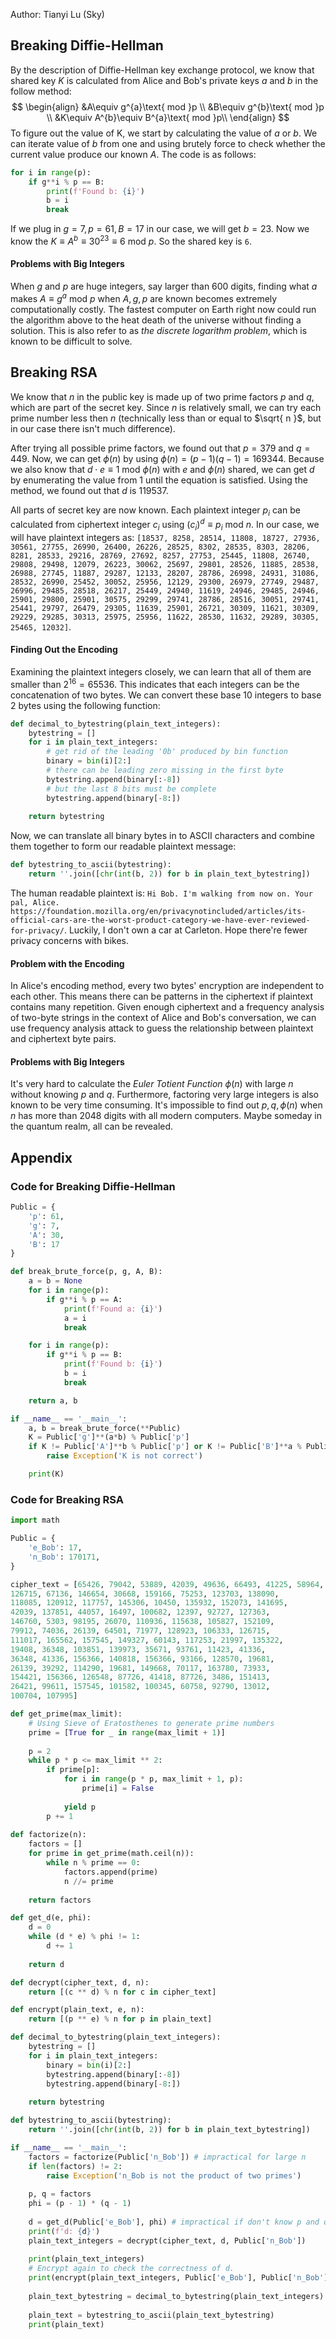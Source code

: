 Author: Tianyi Lu (Sky)
## Breaking Diffie-Hellman
By the description of Diffie-Hellman key exchange protocol, we know that shared key $K$ is calculated from Alice and Bob's private keys $a$ and $b$ in the follow method:
$$
\begin{align}
&A\equiv g^{a}\text{ mod }p \\
&B\equiv g^{b}\text{ mod }p  \\
&K\equiv A^{b}\equiv B^{a}\text{ mod }p\\
\end{align}
$$
To figure out the value of K, we start by calculating the value of $a$ or $b$. We can iterate value of $b$ from one and using brutely force to check whether the current value produce our known $A$. The code is as follows:
```python
for i in range(p):
	if g**i % p == B:
		print(f'Found b: {i}')
		b = i
		break
```
If we plug in $g=7,p=61,B=17$ in our case, we will get $b=23$. Now we know the $K\equiv A^{b}\equiv 30^{23}\equiv 6\text{ mod }p$. So the shared key is `6`.
#### Problems with Big Integers
When $g$ and $p$ are huge integers, say larger than 600 digits, finding what $a$ makes $A\equiv g^{a}\text{ mod }p$ when $A,g,p$ are known becomes extremely computationally costly. The fastest computer on Earth right now could run the algorithm above to the heat death of the universe without finding a solution. This is also refer to as *the discrete logarithm problem*, which is known to be difficult to solve.
## Breaking RSA
We know that $n$ in the public key is made up of two prime factors $p$ and $q$, which are part of the secret key. Since $n$ is relatively small, we can try each prime number less then $n$ (technically less than or equal to $\sqrt{ n }$, but in our case there isn't much difference). 

After trying all possible prime factors, we found out that $p=379$ and $q=449$. Now, we can get $\phi(n)$ by using $\phi(n)=(p-1)(q-1)=169344$. Because we also know that $d \cdot e\equiv 1\text{ mod }\phi (n)$ with $e$ and $\phi(n)$ shared, we can get $d$ by enumerating the value from 1 until the equation is satisfied. Using the method, we found out that $d$ is 119537.

All parts of secret key are now known. Each plaintext integer $p_{i}$ can be calculated from ciphertext integer $c_{i}$ using $(c_{i})^d\equiv p_{i}\text{ mod }n$. In our case, we will have plaintext integers as: 
`[18537, 8258, 28514, 11808, 18727, 27936, 30561, 27755, 26990, 26400, 26226, 28525, 8302, 28535, 8303, 28206, 8281, 28533, 29216, 28769, 27692, 8257, 27753, 25445, 11808, 26740, 29808, 29498, 12079, 26223, 30062, 25697, 29801, 28526, 11885, 28538, 26988, 27745, 11887, 29287, 12133, 28207, 28786, 26998, 24931, 31086, 28532, 26990, 25452, 30052, 25956, 12129, 29300, 26979, 27749, 29487, 26996, 29485, 28518, 26217, 25449, 24940, 11619, 24946, 29485, 24946, 25901, 29800, 25901, 30575, 29299, 29741, 28786, 28516, 30051, 29741, 25441, 29797, 26479, 29305, 11639, 25901, 26721, 30309, 11621, 30309, 29229, 29285, 30313, 25975, 25956, 11622, 28530, 11632, 29289, 30305, 25465, 12032]`.
#### Finding Out the Encoding
Examining the plaintext integers closely, we can learn that all of them are smaller than $2^{16}=65536$. This indicates that each integers can be the concatenation of two bytes. We can convert these base 10 integers to base 2 bytes using the following function:
```python
def decimal_to_bytestring(plain_text_integers):
    bytestring = []
    for i in plain_text_integers:
	    # get rid of the leading '0b' produced by bin function
        binary = bin(i)[2:] 
        # there can be leading zero missing in the first byte
        bytestring.append(binary[:-8]) 
        # but the last 8 bits must be complete
        bytestring.append(binary[-8:]) 
        
    return bytestring
```
Now, we can translate all binary bytes in to ASCII characters and combine them together to form our readable plaintext message:
```python
def bytestring_to_ascii(bytestring):
    return ''.join([chr(int(b, 2)) for b in plain_text_bytestring])
```
The human readable plaintext is: `Hi Bob. I'm walking from now on. Your pal, Alice. https://foundation.mozilla.org/en/privacynotincluded/articles/its-official-cars-are-the-worst-product-category-we-have-ever-reviewed-for-privacy/`.
Luckily, I don't own a car at Carleton. Hope there're fewer privacy concerns with bikes.
#### Problem with the Encoding
In Alice's encoding method, every two bytes' encryption are independent to each other. This means there can be patterns in the ciphertext if plaintext contains many repetition. Given enough ciphertext and a frequency analysis of two-byte strings in the context of Alice and Bob's conversation, we can use frequency analysis attack to guess the relationship between plaintext and ciphertext byte pairs.
#### Problems with Big Integers
It's very hard to calculate the *Euler Totient Function* $\phi(n)$ with large $n$ without knowing $p$ and $q$. Furthermore, factoring very large integers is also known to be very time consuming. It's impossible to find out $p,q,\phi(n)$ when $n$ has more than 2048 digits with all modern computers. Maybe someday in the quantum realm, all can be revealed.
## Appendix
### Code for Breaking Diffie-Hellman
```python
Public = {
    'p': 61,
    'g': 7,
    'A': 30,
    'B': 17
}

def break_brute_force(p, g, A, B):
    a = b = None
    for i in range(p):
        if g**i % p == A:
            print(f'Found a: {i}')
            a = i
            break

    for i in range(p):
        if g**i % p == B:
            print(f'Found b: {i}')
            b = i
            break

    return a, b

if __name__ == '__main__':
    a, b = break_brute_force(**Public)
    K = Public['g']**(a*b) % Public['p']
    if K != Public['A']**b % Public['p'] or K != Public['B']**a % Public['p']:
        raise Exception('K is not correct')

    print(K)
```

### Code for Breaking RSA
```python
import math

Public = {
    'e_Bob': 17,
    'n_Bob': 170171,
}

cipher_text = [65426, 79042, 53889, 42039, 49636, 66493, 41225, 58964,
126715, 67136, 146654, 30668, 159166, 75253, 123703, 138090,
118085, 120912, 117757, 145306, 10450, 135932, 152073, 141695,
42039, 137851, 44057, 16497, 100682, 12397, 92727, 127363,
146760, 5303, 98195, 26070, 110936, 115638, 105827, 152109,
79912, 74036, 26139, 64501, 71977, 128923, 106333, 126715,
111017, 165562, 157545, 149327, 60143, 117253, 21997, 135322,
19408, 36348, 103851, 139973, 35671, 93761, 11423, 41336,
36348, 41336, 156366, 140818, 156366, 93166, 128570, 19681,
26139, 39292, 114290, 19681, 149668, 70117, 163780, 73933,
154421, 156366, 126548, 87726, 41418, 87726, 3486, 151413,
26421, 99611, 157545, 101582, 100345, 60758, 92790, 13012,
100704, 107995]

def get_prime(max_limit):
	# Using Sieve of Eratosthenes to generate prime numbers
    prime = [True for _ in range(max_limit + 1)]
    
    p = 2
    while p * p <= max_limit ** 2:
        if prime[p]:
            for i in range(p * p, max_limit + 1, p):
                prime[i] = False
                
            yield p
        p += 1
        
def factorize(n):
    factors = []
    for prime in get_prime(math.ceil(n)):
        while n % prime == 0:
            factors.append(prime)
            n //= prime
            
    return factors

def get_d(e, phi):
    d = 0
    while (d * e) % phi != 1:
        d += 1
        
    return d

def decrypt(cipher_text, d, n):
    return [(c ** d) % n for c in cipher_text]

def encrypt(plain_text, e, n):
    return [(p ** e) % n for p in plain_text]

def decimal_to_bytestring(plain_text_integers):
    bytestring = []
    for i in plain_text_integers:
        binary = bin(i)[2:]
        bytestring.append(binary[:-8])
        bytestring.append(binary[-8:])
        
    return bytestring

def bytestring_to_ascii(bytestring):
    return ''.join([chr(int(b, 2)) for b in plain_text_bytestring])

if __name__ == '__main__':
    factors = factorize(Public['n_Bob']) # impractical for large n
    if len(factors) != 2:
        raise Exception('n_Bob is not the product of two primes')
    
	p, q = factors
	phi = (p - 1) * (q - 1)
	
	d = get_d(Public['e_Bob'], phi) # impractical if don't know p and q
	print(f'd: {d}')
	plain_text_integers = decrypt(cipher_text, d, Public['n_Bob'])
    
    print(plain_text_integers)
    # Encrypt again to check the correctness of d.
    print(encrypt(plain_text_integers, Public['e_Bob'], Public['n_Bob']))
    
    plain_text_bytestring = decimal_to_bytestring(plain_text_integers)
    
    plain_text = bytestring_to_ascii(plain_text_bytestring)
    print(plain_text)
```